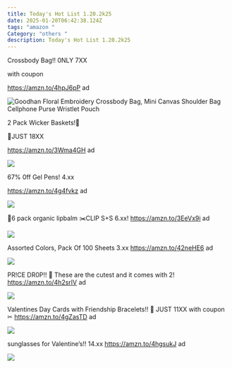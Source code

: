 ```yaml
---
title: Today's Hot List 1.20.2k25
date: 2025-01-20T06:42:38.124Z
tags: "amazon "
Category: "others "
description: Today's Hot List 1.20.2k25
---
```

<!--StartFragment-->

Crossbody Bag!! 0NLY 7XX 

w﻿ith coupon 

https://amzn.to/4hpJ6pP  ad <!--StartFragment-->

![Goodhan Floral Embroidery Crossbody Bag, Mini Canvas Shoulder Bag Cellphone Purse Wristlet Pouch](https://m.media-amazon.com/images/I/71+1W0-BQPL._AC_SY500_.jpg)

<!--StartFragment-->

2 Pack Wicker Baskets!🧺

🤎JUST 18XX

https://amzn.to/3Wma4GH ad

<!--StartFragment-->

![](https://m.media-amazon.com/images/I/71K6nXg9q-L._AC_SL1500_.jpg)



67% 0ff Gel Pens! 4.xx

 https://amzn.to/4g4fvkz  ad <!--StartFragment-->

![](https://m.media-amazon.com/images/I/712lUByXsWL._AC_SL1500_.jpg)

💋6 pack organic lipbalm
✂️CLlP S+S 6.xx! 
https://amzn.to/3EeVx9i  ad <!--StartFragment-->

![](https://m.media-amazon.com/images/I/81q-CELu+ZL._SL1500_.jpg)



Assorted Colors, Pack Of 100 Sheets   3.xx 
https://amzn.to/42neHE6  ad <!--StartFragment-->

![](https://m.media-amazon.com/images/I/6117gFMx9EL._AC_SL1500_.jpg)

 
PR!CE DR0P!! 🐣 
These are the cutest and it comes with 2! 
https://amzn.to/4h2srIV  ad <!--StartFragment-->

![](https://m.media-amazon.com/images/I/91lp-qtYLWL._AC_SL1500_.jpg)

Valentines Day Cards with Friendship Bracelets!! 💌
JUST 11XX  with coupon  ✂
https://amzn.to/4gZasTD  ad <!--StartFragment-->

![](https://m.media-amazon.com/images/I/81BMuHHsBML._AC_SL1500_.jpg)

sunglasses for Valentine’s!!  14.xx 
https://amzn.to/4hgsukJ  ad <!--StartFragment-->

![](https://m.media-amazon.com/images/I/81SoDhQiPxL._AC_SX522_.jpg)

<!--EndFragment-->